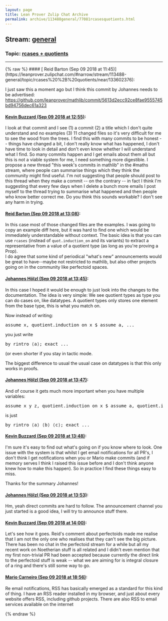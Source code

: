 ```yaml
---
layout: page
title: Lean Prover Zulip Chat Archive 
permalink: archive/113488general/77081rcasesquotients.html
---
```


## Stream: [general](https://leanprover-community.github.io/archive/113488general/index.html)
### Topic: [rcases + quotients](https://leanprover-community.github.io/archive/113488general/77081rcasesquotients.html)

---

<base href="https://leanprover.zulipchat.com">
{% raw %}
#### [ Reid Barton (Sep 09 2018 at 11:45)](https://leanprover.zulipchat.com/#narrow/stream/113488-general/topic/rcases%20%2B%20quotients/near/133602376):
<p>I just saw this a moment ago but I think this commit by Johannes needs to be advertised: <a href="https://github.com/leanprover/mathlib/commit/5613d2ecc92ce8fae9555745bd94756dec61a323" target="_blank" title="https://github.com/leanprover/mathlib/commit/5613d2ecc92ce8fae9555745bd94756dec61a323">https://github.com/leanprover/mathlib/commit/5613d2ecc92ce8fae9555745bd94756dec61a323</a></p>

#### [ Kevin Buzzard (Sep 09 2018 at 12:55)](https://leanprover.zulipchat.com/#narrow/stream/113488-general/topic/rcases%20%2B%20quotients/near/133604475):
<p>I look at that commit and I see (1) a commit (2) a title which I don't quite understand and no examples (3) 11 changed files so it's very difficult for me to see the wood from the trees. I find this with many commits to be honest -- things have changed a bit, I don't really know what has happened, I don't have time to look in detail and don't even know whether I will understand what I find. So many commits happen and I get emails about them all but this is not a viable system for me, I need something more digestible. I propose a new thread "this week's commits in mathlib" in the #maths stream, where people can summarise things which they think the community might find useful. I'm not suggesting that people should post to this thread when they make a commit -- on the contrary -- in fact I think I'm suggesting that every few days when I delete a bunch more emails I post myself to the thread trying to summarise what happened and then people who know better correct me. Do you think this sounds workable? I don't see any harm in trying.</p>

#### [ Reid Barton (Sep 09 2018 at 13:08)](https://leanprover.zulipchat.com/#narrow/stream/113488-general/topic/rcases%20%2B%20quotients/near/133604818):
<p>In this case most of those changed files are the examples. I was going to copy an example diff here, but it was hard to find one which would be immediately understandable without context. The basic idea is that you can use <code>rcases</code> (instead of <code>quot.induction_on</code> and its variants) to extract a representative from a value of a quotient type (as long as you're proving a Prop).<br>
I do agree that some kind of periodical "what's new" announcements would be great to have--maybe not restricted to mathlib, but also other projects going on in the community like perfectoid spaces.</p>

#### [ Johannes Hölzl (Sep 09 2018 at 13:45)](https://leanprover.zulipchat.com/#narrow/stream/113488-general/topic/rcases%20%2B%20quotients/near/133605832):
<p>In this case I hoped it would be enough to just look into the changes to the documentation. The idea is very simple: We see quotient types as type you can do cases on, like datatypes. A quotient types only stores one element from the base type, this is what you match on.</p>
<p>Now instead of writing:</p>
<div class="codehilite"><pre><span></span><span class="k">assume</span> <span class="n">x</span><span class="o">,</span> <span class="n">quotient</span><span class="bp">.</span><span class="n">induction_on</span> <span class="n">x</span> <span class="err">$</span> <span class="k">assume</span> <span class="n">a</span><span class="o">,</span> <span class="bp">...</span>
</pre></div>


<p>you just write</p>
<div class="codehilite"><pre><span></span><span class="k">by</span> <span class="n">rintro</span> <span class="bp">⟨</span><span class="n">a</span><span class="bp">⟩;</span> <span class="n">exact</span> <span class="bp">...</span>
</pre></div>


<p>(or even shorter if you stay in tactic mode.</p>
<p>The biggest difference to usual the usual case on datatypes is that this only works in proofs.</p>

#### [ Johannes Hölzl (Sep 09 2018 at 13:47)](https://leanprover.zulipchat.com/#narrow/stream/113488-general/topic/rcases%20%2B%20quotients/near/133605888):
<p>And of course it gets much more important when you have multiple variables:</p>
<div class="codehilite"><pre><span></span><span class="k">assume</span> <span class="n">x</span> <span class="n">y</span> <span class="n">z</span><span class="o">,</span> <span class="n">quotient</span><span class="bp">.</span><span class="n">induction_on</span> <span class="n">x</span> <span class="err">$</span> <span class="k">assume</span> <span class="n">a</span><span class="o">,</span> <span class="n">quotient</span><span class="bp">.</span><span class="n">induction_on</span> <span class="n">y</span> <span class="err">$</span> <span class="k">assume</span> <span class="n">b</span><span class="o">,</span> <span class="n">quotient</span><span class="bp">.</span><span class="n">induction_on</span> <span class="n">z</span> <span class="err">$</span> <span class="k">assume</span> <span class="n">c</span><span class="o">,</span> <span class="bp">...</span>
</pre></div>


<p>is just</p>
<div class="codehilite"><pre><span></span><span class="k">by</span> <span class="n">rintro</span> <span class="bp">⟨</span><span class="n">a</span><span class="bp">⟩</span> <span class="bp">⟨</span><span class="n">b</span><span class="bp">⟩</span> <span class="bp">⟨</span><span class="n">c</span><span class="bp">⟩;</span> <span class="n">exact</span> <span class="bp">...</span>
</pre></div>

#### [ Kevin Buzzard (Sep 09 2018 at 13:48)](https://leanprover.zulipchat.com/#narrow/stream/113488-general/topic/rcases%20%2B%20quotients/near/133605932):
<p>I'm sure it's easy to find out what's going on if you know where to look. One issue with the system is that whilst I get email notifications for all PR's, I don't think I get notifications when you or Mario make commits (and if memory serves I think I raised this issue before and I don't think anyone knew how to make this happen). So in practice I find these things easy to miss. </p>
<p>Thanks for the summary Johannes!</p>

#### [ Johannes Hölzl (Sep 09 2018 at 13:53)](https://leanprover.zulipchat.com/#narrow/stream/113488-general/topic/rcases%20%2B%20quotients/near/133606111):
<p>Hm, yeah direct commits are hard to follow. The announcement channel you just started is a good idea, I will try to announce stuff there.</p>

#### [ Kevin Buzzard (Sep 09 2018 at 14:00)](https://leanprover.zulipchat.com/#narrow/stream/113488-general/topic/rcases%20%2B%20quotients/near/133606375):
<p>Let's see how it goes. Reid's comment about perfectoids made me realise that I am not the only one who realises that they can't see the big picture. There has been no chat in the perfectoid stream for a while but all my recent work on Noetherian stuff is all related and I didn't even mention that my first non-trivial PR had been accepted because currently the direct link to the perfectoid stuff is weak -- what we are aiming for is integral closure of a ring and there's still some way to go.</p>

#### [ Mario Carneiro (Sep 09 2018 at 18:56)](https://leanprover.zulipchat.com/#narrow/stream/113488-general/topic/rcases%20%2B%20quotients/near/133617771):
<p>Re email notifications, RSS has basically emerged as a standard for this kind of thing. I have an RSS reader installed in my browser, and just about every website offers RSS, including github projects. There are also RSS to email services available on the internet</p>


{% endraw %}

